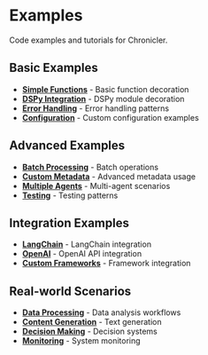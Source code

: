# Examples

Code examples and tutorials for Chronicler.

## Basic Examples

- **[Simple Functions](./simple-functions.md)** - Basic function decoration
- **[DSPy Integration](./dspy-integration.md)** - DSPy module decoration
- **[Error Handling](./error-handling.md)** - Error handling patterns
- **[Configuration](./configuration.md)** - Custom configuration examples

## Advanced Examples

- **[Batch Processing](./batch-processing.md)** - Batch operations
- **[Custom Metadata](./custom-metadata.md)** - Advanced metadata usage
- **[Multiple Agents](./multiple-agents.md)** - Multi-agent scenarios
- **[Testing](./testing.md)** - Testing patterns

## Integration Examples

- **[LangChain](./langchain.md)** - LangChain integration
- **[OpenAI](./openai.md)** - OpenAI API integration
- **[Custom Frameworks](./custom-frameworks.md)** - Framework integration

## Real-world Scenarios

- **[Data Processing](./data-processing.md)** - Data analysis workflows
- **[Content Generation](./content-generation.md)** - Text generation
- **[Decision Making](./decision-making.md)** - Decision systems
- **[Monitoring](./monitoring.md)** - System monitoring